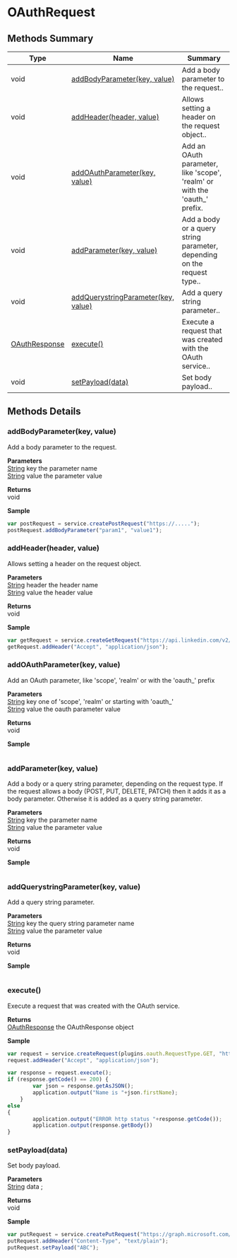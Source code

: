 #  OAuthRequest


## Methods Summary

| Type                                                  | Name                    | Summary                                                                                                           |
| ----------------------------------------------------- | ----------------------- | ----------------------------------------------------------------------------------------------------------------- |
|void | [addBodyParameter(key, value)](OAuthRequest.md#addbodyparameter-key-value)                   | Add a body parameter to the request..                                    |
|void | [addHeader(header, value)](OAuthRequest.md#addheader-header-value)                   | Allows setting a header on the request object..                                    |
|void | [addOAuthParameter(key, value)](OAuthRequest.md#addoauthparameter-key-value)                   | Add an OAuth parameter, like 'scope', 'realm' or with the 'oauth_' prefix.                                    |
|void | [addParameter(key, value)](OAuthRequest.md#addparameter-key-value)                   | Add a body or a query string parameter, depending on the request type..                                    |
|void | [addQuerystringParameter(key, value)](OAuthRequest.md#addquerystringparameter-key-value)                   | Add a query string parameter..                                    |
| [OAuthResponse](../../OAuthResponse.md) | [execute()](OAuthRequest.md#execute)                   | Execute a request that was created with the OAuth service..                                    |
|void | [setPayload(data)](OAuthRequest.md#setpayload-data)                   | Set body payload..                                    |

## Methods Details

### addBodyParameter(key, value)

Add a body parameter to the request.

**Parameters**\
[String](../../JSLib/String.md) key the parameter name\
[String](../../JSLib/String.md) value the parameter value

**Returns**\
void 


**Sample**

```javascript
var postRequest = service.createPostRequest("https://.....");
postRequest.addBodyParameter("param1", "value1");
```
### addHeader(header, value)

Allows setting a header on the request object.

**Parameters**\
[String](../../JSLib/String.md) header the header name\
[String](../../JSLib/String.md) value the header value

**Returns**\
void 


**Sample**

```javascript
var getRequest = service.createGetRequest("https://api.linkedin.com/v2/me");
getRequest.addHeader("Accept", "application/json");
```
### addOAuthParameter(key, value)

Add an OAuth parameter, like 'scope', 'realm' or with the 'oauth_' prefix

**Parameters**\
[String](../../JSLib/String.md) key one of 'scope', 'realm' or starting with 'oauth_'\
[String](../../JSLib/String.md) value the oauth parameter value

**Returns**\
void 


**Sample**

```javascript

```
### addParameter(key, value)

Add a body or a query string parameter, depending on the request type.
If the request allows a body (POST, PUT, DELETE, PATCH) then it adds it as a body parameter.
Otherwise it is added as a query string parameter.

**Parameters**\
[String](../../JSLib/String.md) key the parameter name\
[String](../../JSLib/String.md) value the parameter value

**Returns**\
void 


**Sample**

```javascript

```
### addQuerystringParameter(key, value)

Add a query string parameter.

**Parameters**\
[String](../../JSLib/String.md) key the query string parameter name\
[String](../../JSLib/String.md) value the parameter value

**Returns**\
void 


**Sample**

```javascript

```
### execute()

Execute a request that was created with the OAuth service.


**Returns**\
[OAuthResponse](../../OAuthResponse.md) the OAuthResponse object


**Sample**

```javascript
var request = service.createRequest(plugins.oauth.RequestType.GET, "https://api.linkedin.com/v2/me");
request.addHeader("Accept", "application/json");

var response = request.execute();
if (response.getCode() == 200) {
		var json = response.getAsJSON();
		application.output("Name is "+json.firstName);
	}
else
{
		application.output("ERROR http status "+response.getCode());
		application.output(response.getBody())
}
```
### setPayload(data)

Set body payload.

**Parameters**\
[String](../../JSLib/String.md) data  ;

**Returns**\
void 


**Sample**

```javascript
var putRequest = service.createPutRequest("https://graph.microsoft.com/v1.0/me/drive/root:/FolderAA/FileBB.txt:/content");
putRequest.addHeader("Content-Type", "text/plain");
putRequest.setPayload("ABC");
```


